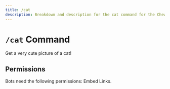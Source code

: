 ```yaml
---
title: /cat
description: Breakdown and description for the cat command for the Chewbotcca Discord bot
---
```


# `/cat` Command

Get a very cute picture of a cat!

## Permissions

Bots need the following permissions: Embed Links.

